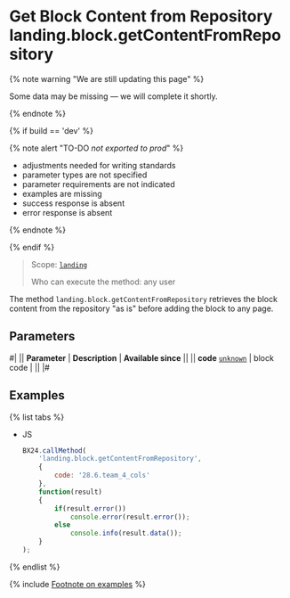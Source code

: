 # Get Block Content from Repository landing.block.getContentFromRepository

{% note warning "We are still updating this page" %}

Some data may be missing — we will complete it shortly.

{% endnote %}

{% if build == 'dev' %}

{% note alert "TO-DO _not exported to prod_" %}

- adjustments needed for writing standards
- parameter types are not specified
- parameter requirements are not indicated
- examples are missing
- success response is absent
- error response is absent

{% endnote %}

{% endif %}

> Scope: [`landing`](../../../scopes/permissions.md)
>
> Who can execute the method: any user

The method `landing.block.getContentFromRepository` retrieves the block content from the repository "as is" before adding the block to any page.

## Parameters

#|
|| **Parameter** | **Description** | **Available since** ||
|| **code**
[`unknown`](../../../data-types.md) | block code | ||
|#

## Examples

{% list tabs %}

- JS

    ```js
    BX24.callMethod(
        'landing.block.getContentFromRepository',
        {
            code: '28.6.team_4_cols'
        },
        function(result)
        {
            if(result.error())
                console.error(result.error());
            else
                console.info(result.data());
        }
    );
    ```

{% endlist %}

{% include [Footnote on examples](../../../../_includes/examples.md) %}